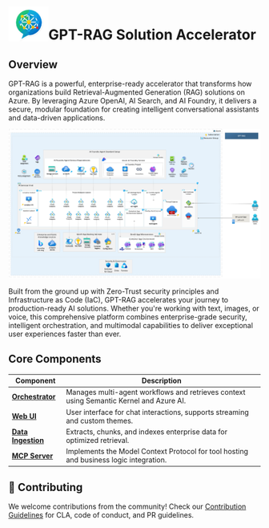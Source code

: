 <img src="media/logo.png" alt="Enterprise RAG Logo" width="80" align="left"/>

# GPT-RAG Solution Accelerator

## Overview

GPT-RAG is a powerful, enterprise-ready accelerator that transforms how organizations build Retrieval-Augmented Generation (RAG) solutions on Azure. By leveraging Azure OpenAI, AI Search, and AI Foundry, it delivers a secure, modular foundation for creating intelligent conversational assistants and data-driven applications.

![Zero Trust Architecture](media/architecture-zero-trust.png)

Built from the ground up with Zero-Trust security principles and Infrastructure as Code (IaC), GPT-RAG accelerates your journey to production-ready AI solutions. Whether you're working with text, images, or voice, this comprehensive platform combines enterprise-grade security, intelligent orchestration, and multimodal capabilities to deliver exceptional user experiences faster than ever.

## Core Components

| Component                                                         | Description                                                                             |
| ----------------------------------------------------------------- | --------------------------------------------------------------------------------------- |
| **[Orchestrator](https://github.com/Azure/gpt-rag-orchestrator)** | Manages multi-agent workflows and retrieves context using Semantic Kernel and Azure AI. |
| **[Web UI](https://github.com/Azure/gpt-rag-ui)**                 | User interface for chat interactions, supports streaming and custom themes.             |
| **[Data Ingestion](https://github.com/Azure/gpt-rag-ingestion)**  | Extracts, chunks, and indexes enterprise data for optimized retrieval.                  |
| **[MCP Server](https://github.com/Azure/gpt-rag-mcp)**            | Implements the Model Context Protocol for tool hosting and business logic integration.  |


## 🤝 Contributing

We welcome contributions from the community! Check our [Contribution Guidelines](https://github.com/Azure/GPT-RAG/blob/main/CONTRIBUTING.md) for CLA, code of conduct, and PR guidelines.